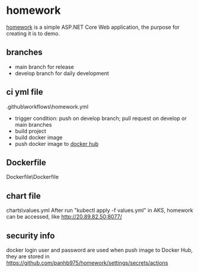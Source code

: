 # homework
[homework](https://github.com/panhb975/homework) is a simple ASP.NET Core Web application, the purpose for creating it is to demo. 
## branches
- main branch for release
- develop branch for daily development
## ci yml file
.github\workflows\homework.yml
- trigger condition: push on develop branch; pull request on develop or main branches
- build project
- build docker image
- push docker image to [docker hub](https://hub.docker.com/repository/docker/hongbiao/homework)
## Dockerfile
Dockerfile\Dockerfile
## chart file
charts\values.yml
After run "kubectl apply -f values.yml" in AKS, homework can be accessed, like http://20.89.82.50:8077/
## security info
docker login user and password are used when push image to Docker Hub, they are stored in  https://github.com/panhb975/homework/settings/secrets/actions



